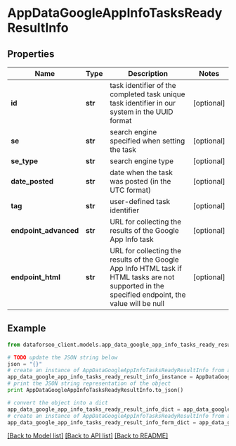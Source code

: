 # AppDataGoogleAppInfoTasksReadyResultInfo


## Properties

Name | Type | Description | Notes
------------ | ------------- | ------------- | -------------
**id** | **str** | task identifier of the completed task unique task identifier in our system in the UUID format | [optional] 
**se** | **str** | search engine specified when setting the task | [optional] 
**se_type** | **str** | search engine type | [optional] 
**date_posted** | **str** | date when the task was posted (in the UTC format) | [optional] 
**tag** | **str** | user-defined task identifier | [optional] 
**endpoint_advanced** | **str** | URL for collecting the results of the Google App Info task | [optional] 
**endpoint_html** | **str** | URL for collecting the results of the Google App Info HTML task if HTML tasks are not supported in the specified endpoint, the value will be null | [optional] 

## Example

```python
from dataforseo_client.models.app_data_google_app_info_tasks_ready_result_info import AppDataGoogleAppInfoTasksReadyResultInfo

# TODO update the JSON string below
json = "{}"
# create an instance of AppDataGoogleAppInfoTasksReadyResultInfo from a JSON string
app_data_google_app_info_tasks_ready_result_info_instance = AppDataGoogleAppInfoTasksReadyResultInfo.from_json(json)
# print the JSON string representation of the object
print AppDataGoogleAppInfoTasksReadyResultInfo.to_json()

# convert the object into a dict
app_data_google_app_info_tasks_ready_result_info_dict = app_data_google_app_info_tasks_ready_result_info_instance.to_dict()
# create an instance of AppDataGoogleAppInfoTasksReadyResultInfo from a dict
app_data_google_app_info_tasks_ready_result_info_form_dict = app_data_google_app_info_tasks_ready_result_info.from_dict(app_data_google_app_info_tasks_ready_result_info_dict)
```
[[Back to Model list]](../README.md#documentation-for-models) [[Back to API list]](../README.md#documentation-for-api-endpoints) [[Back to README]](../README.md)


